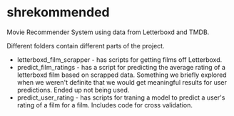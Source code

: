 # shrekommended
Movie Recommender System using data from Letterboxd and TMDB.
 
Different folders contain different parts of the project.

* letterboxd_film_scrapper - has scripts for getting films off Letterboxd.
* predict_film_ratings - has a script for predicting the average rating of a letterboxd film based on scrapped data. Something we briefly explored when we weren't definite that we would get meaningful results for user predictions. Ended up not being used.
* predict_user_rating - has scripts for traning a model to predict a user's rating of a film for a film. Includes code for cross validation.
